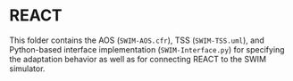 # REACT

This folder contains the AOS (`SWIM-AOS.cfr`), TSS (`SWIM-TSS.uml`), and Python-based interface implementation (`SWIM-Interface.py`) for specifying the adaptation behavior as well as for connecting REACT to the SWIM simulator.
